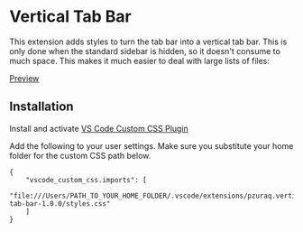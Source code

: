 # Vertical Tab Bar

This extension adds styles to turn the tab bar into a vertical tab bar. This is
only done when the standard sidebar is hidden, so it doesn't consume to much
space. This makes it much easier to deal with large lists of files:

[Preview](images/preview-large.png)

## Installation

Install and activate [VS Code Custom CSS Plugin](https://github.com/be5invis/vscode-custom-css)

Add the following to your user settings. Make sure you substitute your home folder for the custom CSS path below.

```
{
    "vscode_custom_css.imports": [
        "file:///Users/PATH_TO_YOUR_HOME_FOLDER/.vscode/extensions/pzuraq.vertical-tab-bar-1.0.0/styles.css"
    ]
}
```
